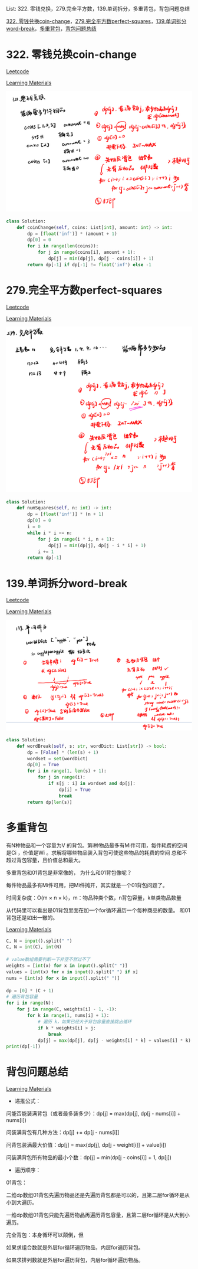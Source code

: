 List: 322. 零钱兑换，279.完全平方数，139.单词拆分，多重背包，背包问题总结

[322. 零钱兑换coin-change](#01)，[279.完全平方数perfect-squares](#02)，[139.单词拆分word-break](#03)，[多重背包](#04)，[背包问题总结](#05)


# <span id="01">322. 零钱兑换coin-change</span>

[Leetcode](https://leetcode.cn/problems/coin-change/description/) 

[Learning Materials](https://programmercarl.com/0322.%E9%9B%B6%E9%92%B1%E5%85%91%E6%8D%A2.html)

![image](../images/322-coin-change.png)

```python
class Solution:
    def coinChange(self, coins: List[int], amount: int) -> int:
        dp = [float('inf')] * (amount + 1)
        dp[0] = 0
        for i in range(len(coins)):
            for j in range(coins[i], amount + 1):
                dp[j] = min(dp[j], dp[j - coins[i]] + 1)
        return dp[-1] if dp[-1] != float('inf') else -1
```

# <span id="02">279.完全平方数perfect-squares</span>

[Leetcode](https://leetcode.cn/problems/perfect-squares/description/) 

[Learning Materials](https://programmercarl.com/0279.%E5%AE%8C%E5%85%A8%E5%B9%B3%E6%96%B9%E6%95%B0.html#%E7%AE%97%E6%B3%95%E5%85%AC%E5%BC%80%E8%AF%BE)

![image](../images/279-perfect-squares.png)

```python
class Solution:
    def numSquares(self, n: int) -> int:
        dp = [float('inf')] * (n + 1)
        dp[0] = 0
        i = 0
        while i * i <= n:
            for j in range(i * i, n + 1):
                dp[j] = min(dp[j], dp[j - i * i] + 1)
            i += 1
        return dp[-1]
```

# <span id="03">139.单词拆分word-break</span>

[Leetcode](https://leetcode.cn/problems/word-break/description/) 

[Learning Materials](https://programmercarl.com/0139.%E5%8D%95%E8%AF%8D%E6%8B%86%E5%88%86.html#%E7%AE%97%E6%B3%95%E5%85%AC%E5%BC%80%E8%AF%BE)

![image](../images/139-word-break.png)

```python
class Solution:
    def wordBreak(self, s: str, wordDict: List[str]) -> bool:
        dp = [False] * (len(s) + 1)
        wordset = set(wordDict)
        dp[0] = True
        for i in range(1, len(s) + 1):
            for j in range(i):
                if s[j : i] in wordset and dp[j]:
                    dp[i] = True
                    break
        return dp[len(s)]
```

# <span id="04">多重背包</span>

有N种物品和一个容量为V 的背包。第i种物品最多有Mi件可用，每件耗费的空间是Ci ，价值是Wi 。求解将哪些物品装入背包可使这些物品的耗费的空间 总和不超过背包容量，且价值总和最大。

多重背包和01背包是非常像的， 为什么和01背包像呢？

每件物品最多有Mi件可用，把Mi件摊开，其实就是一个01背包问题了。

时间复杂度：O(m × n × k)，m：物品种类个数，n背包容量，k单类物品数量

从代码里可以看出是01背包里面在加一个for循环遍历一个每种商品的数量。 和01背包还是如出一辙的。

[Learning Materials](https://programmercarl.com/%E8%83%8C%E5%8C%85%E9%97%AE%E9%A2%98%E7%90%86%E8%AE%BA%E5%9F%BA%E7%A1%80%E5%A4%9A%E9%87%8D%E8%83%8C%E5%8C%85.html#%E5%A4%9A%E9%87%8D%E8%83%8C%E5%8C%85)


```python
C, N = input().split(" ")
C, N = int(C), int(N)

# value数组需要判断一下非空不然过不了
weights = [int(x) for x in input().split(" ")]
values = [int(x) for x in input().split(" ") if x]
nums = [int(x) for x in input().split(" ")]

dp = [0] * (C + 1)
# 遍历背包容量
for i in range(N):
    for j in range(C, weights[i] - 1, -1):
        for k in range(1, nums[i] + 1):
            # 遍历 k，如果已经大于背包容量直接跳出循环
            if k * weights[i] > j:
                break
            dp[j] = max(dp[j], dp[j - weights[i] * k] + values[i] * k) 
print(dp[-1])
```
# <span id="05">背包问题总结</span>

[Learning Materials](https://programmercarl.com/%E8%83%8C%E5%8C%85%E6%80%BB%E7%BB%93%E7%AF%87.html#%E8%83%8C%E5%8C%85%E9%80%92%E6%8E%A8%E5%85%AC%E5%BC%8F)

- 递推公式：
  
问能否能装满背包（或者最多装多少）：dp[j] = max(dp[j], dp[j - nums[i]] + nums[i])

问装满背包有几种方法：dp[j] += dp[j - nums[i]] 

问背包装满最大价值：dp[j] = max(dp[j], dp[j - weight[i]] + value[i])

问装满背包所有物品的最小个数：dp[j] = min(dp[j - coins[i]] + 1, dp[j])

- 遍历顺序：

01背包：

二维dp数组01背包先遍历物品还是先遍历背包都是可以的，且第二层for循环是从小到大遍历。

一维dp数组01背包只能先遍历物品再遍历背包容量，且第二层for循环是从大到小遍历。

完全背包：本身循环可以颠倒，但

如果求组合数就是外层for循环遍历物品，内层for遍历背包。

如果求排列数就是外层for遍历背包，内层for循环遍历物品。
